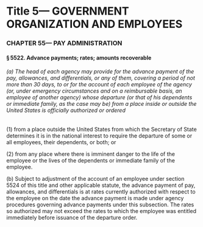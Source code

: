 
# Title 5— GOVERNMENT ORGANIZATION AND EMPLOYEES
### CHAPTER 55— PAY ADMINISTRATION
#### § 5522. Advance payments; rates; amounts recoverable
###### (a) The head of each agency may provide for the advance payment of the pay, allowances, and differentials, or any of them, covering a period of not more than 30 days, to or for the account of each employee of the agency (or, under emergency circumstances and on a reimbursable basis, an employee of another agency) whose departure (or that of his dependents or immediate family, as the case may be) from a place inside or outside the United States is officially authorized or ordered

(1) from a place outside the United States from which the Secretary of State determines it is in the national interest to require the departure of some or all employees, their dependents, or both; or

(2) from any place where there is imminent danger to the life of the employee or the lives of the dependents or immediate family of the employee.

(b) Subject to adjustment of the account of an employee under section 5524 of this title and other applicable statute, the advance payment of pay, allowances, and differentials is at rates currently authorized with respect to the employee on the date the advance payment is made under agency procedures governing advance payments under this subsection. The rates so authorized may not exceed the rates to which the employee was entitled immediately before issuance of the departure order.
